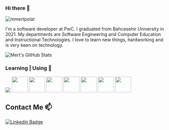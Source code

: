 ### Hi there 👋

<p align="left"> <img src="https://komarev.com/ghpvc/?username=mmertpolat&label=Profile%20views&color=0e75b6&style=flat" alt="mmertpolat" /> </p>

I'm a software developer at PwC. I graduated from Bahcesehir University in 2021. My departments are Software Engineering and Computer Education and Instructional Technologies. I love to learn new things, hardworking and is very keen on technology.

![Mert's GitHub Stats](https://github-readme-stats.vercel.app/api?username=mmertpolat&show_icons=true)


### Learning | Using 🧠

<img src="{	https://img.shields.io/badge/Codecov-F01F7A?style=for-the-badge&logo=Codecov&logoColor=white}" />
<code><a href="https://www.laravel.com/" target="_blank"><img height="50" src="https://www.vectorlogo.zone/logos/laravel/laravel-ar21.svg"></a></code>
<code><a href="https://www.arduino.cc/" target="_blank"><img height="50" src="https://www.vectorlogo.zone/logos/arduino/arduino-ar21.svg"></a></code>
<code><a href="https://docs.microsoft.com/tr-tr/dotnet/welcome" target="_blank"><img height="50" src="https://www.vectorlogo.zone/logos/dotnet/dotnet-ar21.svg"></a></code>
<code><a href="https://java.com" target="_blank"><img height="50" src="https://www.vectorlogo.zone/logos/java/java-ar21.svg"></a></code>
<code><a href="https://tr.wordpress.org/" target="_blank"><img height="50" src="https://www.vectorlogo.zone/logos/wordpress/wordpress-ar21.svg"></a></code>
<code><a href="https://code.visualstudio.com" target="_blank"><img height="50" src="https://www.vectorlogo.zone/logos/visualstudio_code/visualstudio_code-ar21.svg"></a></code> 
<code><a href="https://git-scm.com/" target="_blank"><img height="50" src="https://www.vectorlogo.zone/logos/git-scm/git-scm-ar21.svg"></a></code>

## Contact Me 📫

[![Linkedin Badge](https://img.shields.io/twitter/url?color=lightblue&label=mmertpolat&logo=linkedin&logoColor=lightblue&style=for-the-badge&url=https%3A%2F%2Fwww.linkedin.com%2Fin%2Fmmertpolat)](https://www.linkedin.com/in/muhammed-samil-albayrak/)
